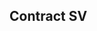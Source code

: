 ## Contract SV

<!--

break down historic industry data silos
make it easier for companies in different industries to interact
make it easier to operate across geographic boundaries for businesses, organizations, and consumers
enable consumers to interact, in a single way, with different businesses and organizations concerning their data and transactions
improve interaction across governments and government agencies

### Problem
* Documents get passed around via email all the time.
* These documents can be long and it can be tedious or impossible to visually compare two 100 page.


### ContractSV

* Use the bitcoin sv blockchain to validate the proof of a document being uploaded and validated.
* Upload a document and verify it was exactly the same as a previous point in history.

### Future use cases
* Notarization

-->
